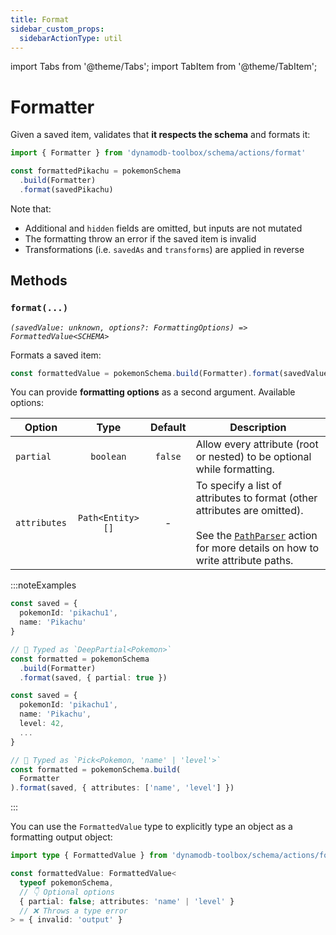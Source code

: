 ```yaml
---
title: Format
sidebar_custom_props:
  sidebarActionType: util
---
```


import Tabs from '@theme/Tabs';
import TabItem from '@theme/TabItem';

# Formatter

Given a saved item, validates that **it respects the schema** and formats it:

```ts
import { Formatter } from 'dynamodb-toolbox/schema/actions/format'

const formattedPikachu = pokemonSchema
  .build(Formatter)
  .format(savedPikachu)
```

Note that:

- Additional and `hidden` fields are omitted, but inputs are not mutated
- The formatting throw an error if the saved item is invalid
- Transformations (i.e. `savedAs` and `transforms`) are applied in reverse

## Methods

### `format(...)`

<p style={{ marginTop: '-15px' }}><i><code>(savedValue: unknown, options?: FormattingOptions) => FormattedValue&lt;SCHEMA&gt;</code></i></p>

Formats a saved item:

<!-- prettier-ignore -->
```ts
const formattedValue = pokemonSchema.build(Formatter).format(savedValue)
```

You can provide **formatting options** as a second argument. Available options:

| Option       |       Type       | Default | Description                                                                                                                                                                                                            |
| ------------ | :--------------: | :-----: | ---------------------------------------------------------------------------------------------------------------------------------------------------------------------------------------------------------------------- |
| `partial`    |    `boolean`     | `false` | Allow every attribute (root or nested) to be optional while formatting.                                                                                                                                                |
| `attributes` | `Path<Entity>[]` |    -    | To specify a list of attributes to format (other attributes are omitted).<br/><br/>See the [`PathParser`](../../3-entities/3-actions/18-parse-paths/index.md) action for more details on how to write attribute paths. |

:::noteExamples

<Tabs>
<TabItem value="partial" label="Partial">

```ts
const saved = {
  pokemonId: 'pikachu1',
  name: 'Pikachu'
}

// 🙌 Typed as `DeepPartial<Pokemon>`
const formatted = pokemonSchema
  .build(Formatter)
  .format(saved, { partial: true })
```

</TabItem>
<TabItem value="attributes" label="Attributes">

```ts
const saved = {
  pokemonId: 'pikachu1',
  name: 'Pikachu',
  level: 42,
  ...
}

// 🙌 Typed as `Pick<Pokemon, 'name' | 'level'>`
const formatted = pokemonSchema.build(
  Formatter
).format(saved, { attributes: ['name', 'level'] })
```

</TabItem>
</Tabs>

:::

You can use the `FormattedValue` type to explicitly type an object as a formatting output object:

```ts
import type { FormattedValue } from 'dynamodb-toolbox/schema/actions/format'

const formattedValue: FormattedValue<
  typeof pokemonSchema,
  // 👇 Optional options
  { partial: false; attributes: 'name' | 'level' }
  // ❌ Throws a type error
> = { invalid: 'output' }
```
